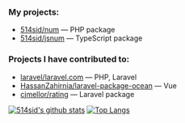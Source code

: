 ### My projects:
* [514sid/num](https://github.com/514sid/num) — PHP package
* [514sid/jsnum](https://github.com/514sid/jsnum) — TypeScript package

### Projects I have contributed to:
* [laravel/laravel.com](https://github.com/laravel/laravel.com) — PHP, Laravel
* [HassanZahirnia/laravel-package-ocean](https://github.com/HassanZahirnia/laravel-package-ocean) — Vue
* [cjmellor/rating](https://github.com/cjmellor/rating) — Laravel package

[![514sid's github stats](https://github-readme-stats.vercel.app/api?username=514sid&count_private=true&show_icons=true)](https://github.com/514sid)
[![Top Langs](https://github-readme-stats.vercel.app/api/top-langs/?username=514sid)](https://github.com/514sid)
